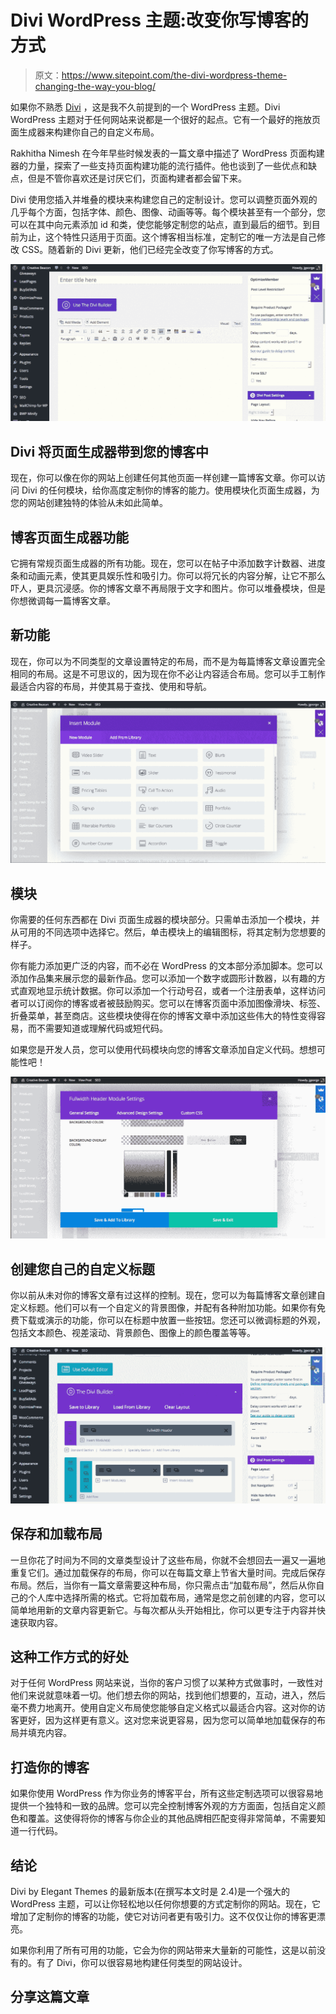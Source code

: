 # Divi WordPress 主题:改变你写博客的方式

> 原文：<https://www.sitepoint.com/the-divi-wordpress-theme-changing-the-way-you-blog/>

如果你不熟悉 [Divi](https://www.sitepoint.com/divi-the-drag-and-drop-wordpress-theme/) ，这是我不久前提到的一个 WordPress 主题。Divi WordPress 主题对于任何网站来说都是一个很好的起点。它有一个最好的拖放页面生成器来构建你自己的自定义布局。

Rakhitha Nimesh 在今年早些时候发表的一篇文章中描述了 WordPress 页面构建器的力量，探索了一些支持页面构建功能的流行插件。他也谈到了一些优点和缺点，但是不管你喜欢还是讨厌它们，页面构建者都会留下来。

Divi 使用您插入并堆叠的模块来构建您自己的定制设计。您可以调整页面外观的几乎每个方面，包括字体、颜色、图像、动画等等。每个模块甚至有一个部分，您可以在其中向元素添加 id 和类，使您能够定制您的站点，直到最后的细节。到目前为止，这个特性只适用于页面。这个博客相当标准，定制它的唯一方法是自己修改 CSS。随着新的 Divi 更新，他们已经完全改变了你写博客的方式。

![Divi Builder Blog Location](img/b22e1ead8a9fc8ef9ccbbb0a4f3cff4e.png)

## Divi 将页面生成器带到您的博客中

现在，你可以像在你的网站上创建任何其他页面一样创建一篇博客文章。你可以访问 Divi 的任何模块，给你高度定制你的博客的能力。使用模块化页面生成器，为您的网站创建独特的体验从未如此简单。

## 博客页面生成器功能

它拥有常规页面生成器的所有功能。现在，您可以在帖子中添加数字计数器、进度条和动画元素，使其更具娱乐性和吸引力。你可以将冗长的内容分解，让它不那么吓人，更具沉浸感。你的博客文章不再局限于文字和图片。你可以堆叠模块，但是你想微调每一篇博客文章。

## 新功能

现在，你可以为不同类型的文章设置特定的布局，而不是为每篇博客文章设置完全相同的布局。这是不可思议的，因为现在你不必让内容适合布局。您可以手工制作最适合内容的布局，并使其易于查找、使用和导航。

![Page Builder Blog Modules](img/ea50806dc006de0cda0f3d88b6fb0194.png)

## 模块

你需要的任何东西都在 Divi 页面生成器的模块部分。只需单击添加一个模块，并从可用的不同选项中选择它。然后，单击模块上的编辑图标，将其定制为您想要的样子。

你有能力添加更广泛的内容，而不必在 WordPress 的文本部分添加脚本。您可以添加作品集来展示您的最新作品。您可以添加一个数字或圆形计数器，以有趣的方式直观地显示统计数据。你可以添加一个行动号召，或者一个注册表单，这样访问者可以订阅你的博客或者被鼓励购买。您可以在博客页面中添加图像滑块、标签、折叠菜单，甚至商店。这些模块使得在你的博客文章中添加这些伟大的特性变得容易，而不需要知道或理解代码或短代码。

如果您是开发人员，您可以使用代码模块向您的博客文章添加自定义代码。想想可能性吧！

![Custom Blog Header Options](img/210a10ab2507f90c82121ca13f89513c.png)

## 创建您自己的自定义标题

你以前从未对你的博客文章有过这样的控制。现在，您可以为每篇博客文章创建自定义标题。他们可以有一个自定义的背景图像，并配有各种附加功能。如果你有免费下载或演示的功能，你可以在标题中放置一些按钮。您还可以微调标题的外观，包括文本颜色、视差滚动、背景颜色、图像上的颜色覆盖等等。

![Divi Blog Layout](img/017485e36b85cc2436457ff38371c7f2.png)

## 保存和加载布局

一旦你花了时间为不同的文章类型设计了这些布局，你就不会想回去一遍又一遍地重复它们。通过加载保存的布局，你可以在每篇文章上节省大量时间。完成后保存布局。然后，当你有一篇文章需要这种布局，你只需点击“加载布局”，然后从你自己的个人库中选择所需的格式。它将加载布局，通常是您之前创建的内容，您可以简单地用新的文章内容更新它。与每次都从头开始相比，你可以更专注于内容并快速获取内容。

## 这种工作方式的好处

对于任何 WordPress 网站来说，当你的客户习惯了以某种方式做事时，一致性对他们来说就意味着一切。他们想去你的网站，找到他们想要的，互动，进入，然后毫不费力地离开。使用自定义布局使您能够自定义格式以最适合内容。这对你的访客更好，因为这样更有意义。这对您来说更容易，因为您可以简单地加载保存的布局并填充内容。

## 打造你的博客

如果你使用 WordPress 作为你业务的博客平台，所有这些定制选项可以很容易地提供一个独特和一致的品牌。您可以完全控制博客外观的方方面面，包括自定义颜色和覆盖。这使得将你的博客与你企业的其他品牌相匹配变得非常简单，不需要知道一行代码。

## 结论

Divi by Elegant Themes 的最新版本(在撰写本文时是 2.4)是一个强大的 WordPress 主题，可以让你轻松地以任何你想要的方式定制你的网站。现在，它增加了定制你的博客的功能，使它对访问者更有吸引力。这不仅仅让你的博客更漂亮。

如果你利用了所有可用的功能，它会为你的网站带来大量新的可能性，这是以前没有的。有了 Divi，你可以很容易地构建任何类型的网站设计。

## 分享这篇文章